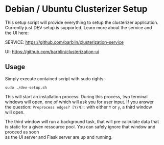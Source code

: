 # Debian / Ubuntu Clusterizer Setup 

This setup script will provide everything to setup the clusterizer application.
Currently just DEV setup is supported. 
Learn more about the service and the UI here:

SERVICE: https://github.com/barblin/clusterization-service

UI: https://github.com/barblin/clusterization-ui


## Usage

Simply execute contained script with sudo rights:
```
sudo ./dev-setup.sh
```

This will start an installation process. During this process, two terminal windows will open, one of which will ask you for user input. 
If you answer the question: `Preprocess edges? [Y/N]:` with either `Y` or `y`, a third window will open. 

The third window will run a background task, that will pre calculate data that is static for a given ressource pool. You can safely ignore that window and proceed as soon  
as the UI server and Flask server are up and running. 